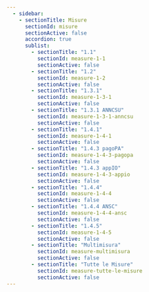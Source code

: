 ```yaml
---
  - sidebar:
    - sectionTitle: Misure
      sectionId: misure
      sectionActive: false
      accordion: true
      sublist:
        - sectionTitle: "1.1"
          sectionId: measure-1-1
          sectionActive: false
        - sectionTitle: "1.2"
          sectionId: measure-1-2
          sectionActive: false
        - sectionTitle: "1.3.1"
          sectionId: measure-1-3-1
          sectionActive: false
        - sectionTitle: "1.3.1 ANNCSU"
          sectionId: measure-1-3-1-anncsu
          sectionActive: false
        - sectionTitle: "1.4.1"
          sectionId: measure-1-4-1
          sectionActive: false
        - sectionTitle: "1.4.3 pagoPA"
          sectionId: measure-1-4-3-pagopa
          sectionActive: false
        - sectionTitle: "1.4.3 appIO"
          sectionId: measure-1-4-3-appio
          sectionActive: false
        - sectionTitle: "1.4.4"
          sectionId: measure-1-4-4
          sectionActive: false
        - sectionTitle: "1.4.4 ANSC"
          sectionId: measure-1-4-4-ansc
          sectionActive: false
        - sectionTitle: "1.4.5"
          sectionId: measure-1-4-5
          sectionActive: false
        - sectionTitle: "Multimisura"
          sectionId: measure-multimisura
          sectionActive: false
        - sectionTitle: "Tutte le Misure"
          sectionId: measure-tutte-le-misure
          sectionActive: false
---
```

